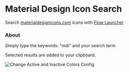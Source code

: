 # Material Design Icon Search

Search [materialdesignicons.com](https://materialdesignicons.com/) icons with [Flow Launcher](https://github.com/Flow-Launcher/Flow.Launcher)

### About

Simply type the keywords: "mdi" and your search term

Selected results are added to your clipboard.

![Change Active and Inactive Colors Config](/mdi-demo.gif)
